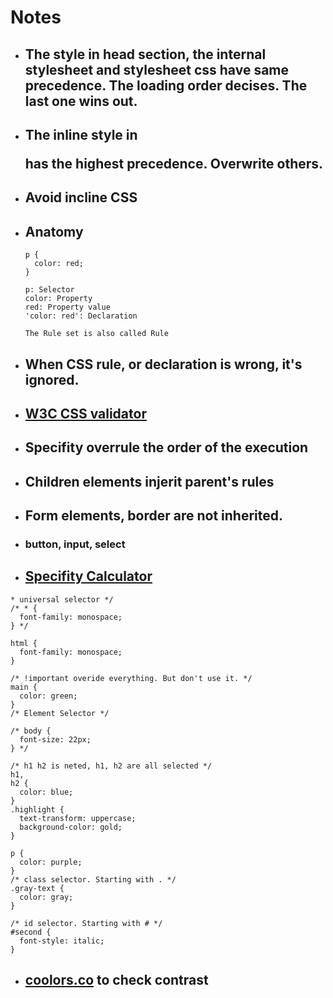 # Notes

- ## The style in head section, the internal stylesheet and stylesheet css have same precedence. The loading order decises. The last one wins out.
- ## The inline style in <p> has the highest precedence. Overwrite others.
- ## Avoid incline CSS
- ## Anatomy

  ```
  p {
    color: red;
  }

  p: Selector
  color: Property
  red: Property value
  'color: red': Declaration

  The Rule set is also called Rule
  ```

- ## When CSS rule, or declaration is wrong, it's ignored.

- ## [W3C CSS validator](https://jigsaw.w3.org/css-validator/)

- ## Specifity overrule the order of the execution
- ## Children elements injerit parent's rules
- ## Form elements, border are not inherited.
- ### button, input, select
- ## [Specifity Calculator](https://specificity.keegan.st/)

```
* universal selector */
/* * {
  font-family: monospace;
} */

html {
  font-family: monospace;
}

/* !important overide everything. But don't use it. */
main {
  color: green;
}
/* Element Selector */

/* body {
  font-size: 22px;
} */

/* h1 h2 is neted, h1, h2 are all selected */
h1,
h2 {
  color: blue;
}
.highlight {
  text-transform: uppercase;
  background-color: gold;
}

p {
  color: purple;
}
/* class selector. Starting with . */
.gray-text {
  color: gray;
}

/* id selector. Starting with # */
#second {
  font-style: italic;
}

```

- ## [coolors.co](https://coolors.co/contrast-checker/333333-ffefd5) to check contrast
